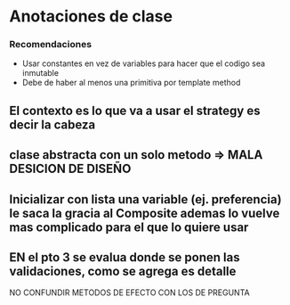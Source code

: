 # Anotaciones de clase 

### Recomendaciones
- Usar constantes en vez de variables para hacer que el codigo sea inmutable
- Debe de haber al menos una primitiva por template method
  

El contexto es lo que va a usar el strategy es decir la cabeza
--
clase abstracta con un solo metodo => MALA DESICION DE DISEÑO
--
Inicializar con lista una variable (ej. preferencia) le saca la gracia al Composite ademas lo vuelve mas complicado para el que lo quiere usar
--
EN el pto 3 se evalua donde se ponen las validaciones, como se agrega es detalle
--
NO CONFUNDIR METODOS DE EFECTO CON LOS DE PREGUNTA